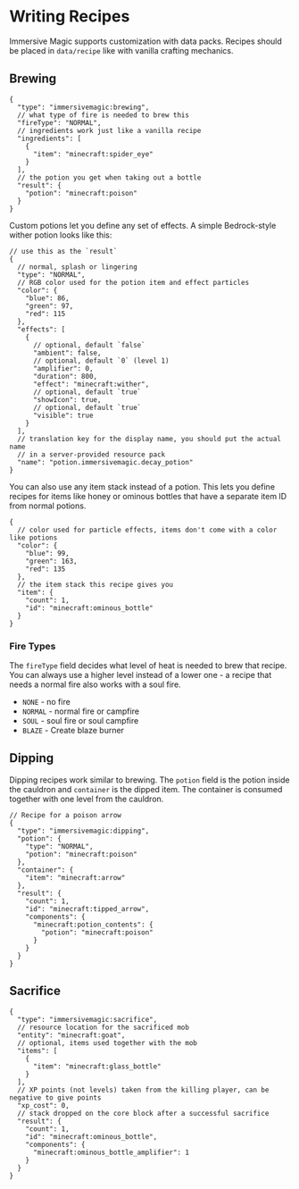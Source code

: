 # Writing Recipes

Immersive Magic supports customization with data packs. Recipes should be placed in `data/recipe` like with vanilla
crafting mechanics.

## Brewing

```json5
{
  "type": "immersivemagic:brewing",
  // what type of fire is needed to brew this
  "fireType": "NORMAL",
  // ingredients work just like a vanilla recipe
  "ingredients": [
    {
      "item": "minecraft:spider_eye"
    }
  ],
  // the potion you get when taking out a bottle
  "result": {
    "potion": "minecraft:poison"
  }
}
```

Custom potions let you define any set of effects. A simple Bedrock-style wither potion looks like this:

```json5
// use this as the `result`
{
  // normal, splash or lingering
  "type": "NORMAL",
  // RGB color used for the potion item and effect particles
  "color": {
    "blue": 86,
    "green": 97,
    "red": 115
  },
  "effects": [
    {
      // optional, default `false`
      "ambient": false,
      // optional, default `0` (level 1)
      "amplifier": 0,
      "duration": 800,
      "effect": "minecraft:wither",
      // optional, default `true`
      "showIcon": true,
      // optional, default `true`
      "visible": true
    }
  ],
  // translation key for the display name, you should put the actual name
  // in a server-provided resource pack
  "name": "potion.immersivemagic.decay_potion"
}
```

You can also use any item stack instead of a potion. This lets you define recipes for items like honey or ominous
bottles that have a separate item ID from normal potions.

```json5
{
  // color used for particle effects, items don't come with a color like potions
  "color": {
    "blue": 99,
    "green": 163,
    "red": 135
  },
  // the item stack this recipe gives you
  "item": {
    "count": 1,
    "id": "minecraft:ominous_bottle"
  }
}
```

### Fire Types

The `fireType` field decides what level of heat is needed to brew that recipe. You can always use a higher level instead
of a lower one - a recipe that needs a normal fire also works with a soul fire.

* `NONE` - no fire
* `NORMAL` - normal fire or campfire
* `SOUL` - soul fire or soul campfire
* `BLAZE` - Create blaze burner

## Dipping

Dipping recipes work similar to brewing. The `potion` field is the potion inside the cauldron and `container` is the
dipped item. The container is consumed together with one level from the cauldron.

```json5
// Recipe for a poison arrow
{
  "type": "immersivemagic:dipping",
  "potion": {
    "type": "NORMAL",
    "potion": "minecraft:poison"
  },
  "container": {
    "item": "minecraft:arrow"
  },
  "result": {
    "count": 1,
    "id": "minecraft:tipped_arrow",
    "components": {
      "minecraft:potion_contents": {
        "potion": "minecraft:poison"
      }
    }
  }
}
```

## Sacrifice

```json5
{
  "type": "immersivemagic:sacrifice",
  // resource location for the sacrificed mob
  "entity": "minecraft:goat",
  // optional, items used together with the mob
  "items": [
    {
      "item": "minecraft:glass_bottle"
    }
  ],
  // XP points (not levels) taken from the killing player, can be negative to give points
  "xp_cost": 0,
  // stack dropped on the core block after a successful sacrifice
  "result": {
    "count": 1,
    "id": "minecraft:ominous_bottle",
    "components": {
      "minecraft:ominous_bottle_amplifier": 1
    }
  }
}
```